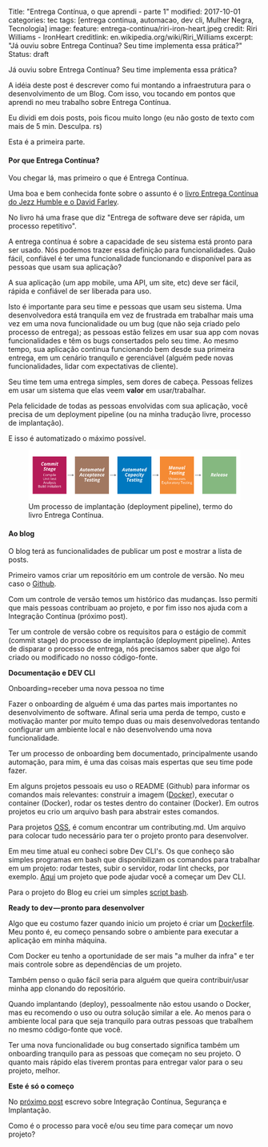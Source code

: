 Title:  "Entrega Contínua, o que aprendi - parte 1"
modified:   2017-10-01
categories: tec
tags: [entrega continua, automacao, dev cli, Mulher Negra, Tecnologia]
image:
  feature: entrega-continua/riri-iron-heart.jpeg
  credit: Riri Williams - IronHeart
  creditlink: en.wikipedia.org/wiki/Riri_Williams
excerpt: "Já ouviu sobre Entrega Contínua? Seu time implementa essa prática?"
Status: draft

Já ouviu sobre Entrega Contínua? Seu time implementa essa prática?

A idéia deste post é descrever como fui montando a infraestrutura para o desenvolvimento de um Blog. Com isso, vou tocando em pontos que aprendi no meu trabalho sobre Entrega Contínua.

Eu dividi em dois posts, pois ficou muito longo (eu não gosto de texto com mais de 5 min. Desculpa. rs)

Esta é a primeira parte.

#### Por que Entrega Contínua?

Vou chegar lá, mas primeiro o que é Entrega Contínua.

Uma boa e bem conhecida fonte sobre o assunto é o [livro Entrega Contínua do Jezz Humble e o David Farley](https://www.amazon.com.br/Entrega-Cont%C3%ADnua-Entregar-Software-Confi%C3%A1vel/dp/8582601034).

No livro há uma frase que diz "Entrega de software deve ser rápida, um processo repetitivo".

A entrega contínua é sobre a capacidade de seu sistema está pronto para ser usado. Nós podemos trazer essa definição para funcionalidades. Quão fácil, confiável é ter uma funcionalidade funcionando e disponível para as pessoas que usam sua aplicação?

A sua aplicação (um app mobile, uma API, um site, etc) deve ser fácil, rápida e confiável de ser liberada para uso.

Isto é importante para seu time e pessoas que usam seu sistema. Uma desenvolvedora está tranquila em vez de frustrada em trabalhar mais uma vez em uma nova funcionalidade ou um bug (que não seja criado pelo processo de entrega); as pessoas estão felizes em usar sua app com novas funcionalidades e têm os bugs consertados pelo seu time. Ao mesmo tempo, sua aplicação continua funcionando bem desde sua primeira entrega, em um cenário tranquilo e gerenciável (alguém pede novas funcionalidades, lidar com expectativas de cliente).

Seu time tem uma entrega simples, sem dores de cabeça. Pessoas felizes em usar um sistema que elas veem <b>valor</b> em usar/trabalhar.

Pela felicidade de todas as pessoas envolvidas com sua aplicação, você precisa de um deployment pipeline (ou na minha tradução livre, processo de implantação).

E isso é automatizado o máximo possível.

<figure>
	<a href="#"><img src="/images/entrega-continua/deployment-pipeline.png" alt="image"></a>
	<figcaption>Um processo de implantação (deployment pipeline), termo do livro Entrega Contínua.</figcaption>
</figure>

#### Ao blog

O blog terá as funcionalidades de publicar um post e mostrar a lista de posts.

Primeiro vamos criar um repositório em um controle de versão. No meu caso o [Github](https://github.com/roselmamendes/continuous-delivery-blog).

Com um controle de versão temos um histórico das mudanças. Isso permiti que mais pessoas contribuam ao projeto, e por fim isso nos ajuda com a Integração Contínua (próximo post).

Ter um controle de versão cobre os requisitos para o estágio de commit (commit stage) do processo de implantação (deployment pipeline). Antes de disparar o processo de entrega, nós precisamos saber que algo foi criado ou modificado no nosso código-fonte.

<b>Documentação e DEV CLI</b>

Onboarding=receber uma nova pessoa no time

Fazer o onboarding de alguém é uma das partes mais importantes no desenvolvimento de software. Afinal seria uma perda de tempo, custo e motivação manter por muito tempo duas ou mais desenvolvedoras tentando configurar um ambiente local e não desenvolvendo uma nova funcionalidade.

Ter um processo de onboarding bem documentado, principalmente usando automação, para mim, é uma das coisas mais espertas que seu time pode fazer.

Em alguns projetos pessoais eu uso o README (Github) para informar os comandos mais relevantes: construir a imagem ([Docker](http://brunoizidorio.com.br/blog/docker-o-que-e-docker/)), executar o container (Docker), rodar os testes dentro do container (Docker). Em outros projetos eu crio um arquivo bash para abstrair estes comandos.

Para projetos [OSS](https://canaltech.com.br/produtos/O-que-e-open-source/), é comum encontrar um contributing.md. Um arquivo para colocar tudo necessário para ter o projeto pronto para desenvolver.

Em meu time atual eu conheci sobre Dev CLI's. Os que conheço são simples programas em bash que disponibilizam os comandos para trabalhar em um projeto: rodar testes, subir o servidor, rodar lint checks, por exemplo. [Aqui](https://github.com/mavcunha/devcli) um projeto que pode ajudar você a começar um Dev CLI.

Para o projeto do Blog eu criei um simples [script bash](https://github.com/roselmamendes/continuous-delivery-blog/blob/master/cd-blog.sh).

<b>Ready to dev — pronto para desenvolver</b>

Algo que eu costumo fazer quando inicio um projeto é criar um [Dockerfile](http://flaviosilveira.com/2017/criando-seu-container-com-dockerfile/). Meu ponto é, eu começo pensando sobre o ambiente para executar a aplicação em minha máquina.

Com Docker eu tenho a oportunidade de ser mais "a mulher da infra" e ter mais controle sobre as dependências de um projeto.

Também penso o quão fácil seria para alguém que queira contribuir/usar minha app clonando do repositório.

Quando implantando (deploy), pessoalmente não estou usando o Docker, mas eu recomendo o uso ou outra solução similar a ele. Ao menos para o ambiente local para que seja tranquilo para outras pessoas que trabalhem no mesmo código-fonte que você.

Ter uma nova funcionalidade ou bug consertado significa também um onboarding tranquilo para as pessoas que começam no seu projeto. O quanto mais rápido elas tiverem prontas para entregar valor para o seu projeto, melhor.

<b>Este é só o começo</b>

No [próximo post](https://medium.com/@roselmamendes/entrega-cont%C3%ADnua-o-que-aprendi-cap%C3%ADtulo-2-2cfbcb09c8bf) escrevo sobre Integração Contínua, Segurança e Implantação.

Como é o processo para você e/ou seu time para começar um novo projeto?




